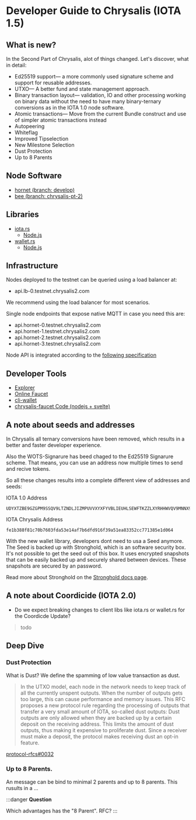 # Developer Guide to Chrysalis (IOTA 1.5)

## What is new?
In the Second Part of Chrysalis, alot of things changed. Let's discover, what in detail:

- Ed25519 support— a more commonly used signature scheme and support for reusable addresses.
- UTXO— A better fund and state management approach.
- Binary transaction layout— validation, IO and other processing working on binary data without the need to have many binary-ternary conversions as in the IOTA 1.0 node software.
- Atomic transactions— Move from the current Bundle construct and use of simpler atomic transactions instead
- Autopeering
- Whiteflag
- Improved Tipselection
- New Milestone Selection
- Dust Protection
- Up to 8 Parents


## Node Software

- [hornet (branch: develop)](https://github.com/gohornet/hornet/tree/develop)
- [bee (branch: chrysalis-pt-2)](https://github.com/iotaledger/bee/tree/chrysalis-pt-2)

## Libraries
- [iota.rs](https://github.com/iotaledger/iota.rs)
    - [Node.js](https://github.com/iotaledger/iota.rs/tree/dev/bindings/node)
- [wallet.rs](https://github.com/iotaledger/wallet.rs)
    - [Node.js](https://github.com/iotaledger/wallet.rs/tree/develop/bindings/nodejs)


## Infrastructure
Nodes deployed to the testnet can be queried using a load balancer at:

- api.lb-0.testnet.chrysalis2.com

We recommend using the load balancer for most scenarios.

Single node endpoints that expose native MQTT in case you need this are:

- api.hornet-0.testnet.chrysalis2.com
- api.hornet-1.testnet.chrysalis2.com
- api.hornet-2.testnet.chrysalis2.com
- api.hornet-3.testnet.chrysalis2.com


Node API is integrated according to the [following specification](https://editor.swagger.io/?url=https://raw.githubusercontent.com/rufsam/protocol-rfcs/master/text/0026-rest-api/rest-api.yaml)

## Developer Tools
- [Explorer](https://explorer.iota.org/chrysalis)
- [Online Faucet](https://faucet.testnet.chrysalis2.com/)
- [cli-wallet](https://github.com/iotaledger/cli-wallet)
- [chrysalis-faucet Code (nodejs + svelte)](https://github.com/iotaledger/chrysalis-faucet)


## A note about seeds and addresses

In Chrysalis all ternary conversions have been removed, which results in a better and faster developer experience.

Also the WOTS-Signarure has beed chaged to the Ed25519 Signarure scheme. That means, you can use an address now multiple times to send and recive tokens. 

So all these changes results into a complete different view of addresses and seeds: 

IOTA 1.0 Address

```bash=
UDYXTZBE9GZGPM9SSQV9LTZNDLJIZMPUVVXYXFYVBLIEUHLSEWFTKZZLXYRHHWVQV9MNNX9KZC9D9UZWZRGJMIGPDW
```

IOTA Chrysalis Address

```bash=
fe1b388f81c70b7603fda53e14af7b6dfd916f39a51ea83352cc771385e1d064
```

With the new wallet library, developers dont need to usa a Seed anymore. The Seed is backed up with Stronghold, which is an software security box. It's not possible to get the seed out of this box. It uses encrypted snapshots that can be easily backed up and securely shared between devices. These snapshots are secured by an password.

Read more about Stronghold on the [Stronghold docs page](https://stronghold.docs.iota.org).


## A note about Coordicide (IOTA 2.0)

- Do we expect breaking changes to client libs like iota.rs or wallet.rs for the Coordicde Update?

> todo


## Deep Dive

### Dust Protection
What is Dust? We define the spamming of low value transaction as dust. 

> In the UTXO model, each node in the network needs to keep track of all the currently unspent outputs. When the number of outputs gets too large, this can cause performance and memory issues. This RFC proposes a new protocol rule regarding the processing of outputs that transfer a very small amount of IOTA, so-called dust outputs: Dust outputs are only allowed when they are backed up by a certain deposit on the receiving address. This limits the amount of dust outputs, thus making it expensive to proliferate dust. Since a receiver must make a deposit, the protocol makes receiving dust an opt-in feature.

[protocol-rfcs#0032](https://github.com/iotaledger/protocol-rfcs/pull/32)

### Up to 8 Parents.

An message can be bind to minimal 2 parents and up to 8 parents. This rusults in a ...

:::danger
**Question**

Which advantages has the "8 Parent". RFC?
:::
